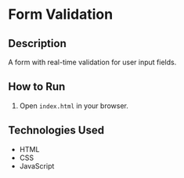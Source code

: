 
# Form Validation

## Description
A form with real-time validation for user input fields.

## How to Run
1. Open `index.html` in your browser.

## Technologies Used
- HTML
- CSS
- JavaScript
